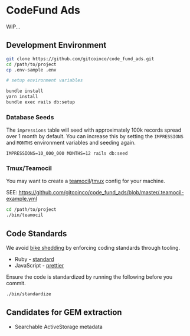 # CodeFund Ads

WIP...

## Development Environment

```sh
git clone https://github.com/gitcoinco/code_fund_ads.git
cd /path/to/project
cp .env-sample .env

# setup environment variables

bundle install
yarn install
bundle exec rails db:setup
```

### Database Seeds

The `impressions` table will seed with approximately 100k records spread over 1 month by default.
You can increase this by setting the `IMPRESSIONS` and `MONTHS` environment variables and seeding again.

```
IMPRESSIONS=10_000_000 MONTHS=12 rails db:seed
```

### Tmux/Teamocil

You may want to create a [teamocil](https://github.com/remiprev/teamocil)/[tmux](https://github.com/tmux/tmux) config for your machine.

SEE: https://github.com/gitcoinco/code_fund_ads/blob/master/.teamocil-example.yml

```sh
cd /path/to/project
./bin/teamocil
```

## Code Standards

 We avoid [bike shedding](https://en.wikipedia.org/wiki/Law_of_triviality) by enforcing coding standards through tooling.

 - Ruby - [standard](https://github.com/testdouble/standard)
 - JavaScript - [prettier](https://github.com/prettier/prettier)

 Ensure the code is standardized by running the following before you commit.

 ```sh
 ./bin/standardize
 ```

## Candidates for GEM extraction

- Searchable ActiveStorage metadata

